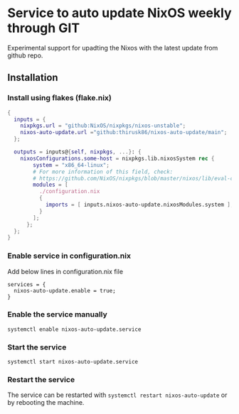 # Service to auto update NixOS weekly through GIT

Experimental support for upadting the Nixos with the latest update from github repo.

## Installation

### Install using flakes (flake.nix)

```nix
{
  inputs = {
    nixpkgs.url = "github:NixOS/nixpkgs/nixos-unstable";
    nixos-auto-update.url ="github:thirusk86/nixos-auto-update/main";
  };

  outputs = inputs@{self, nixpkgs, ...}: {
    nixosConfigurations.some-host = nixpkgs.lib.nixosSystem rec {
        system = "x86_64-linux";
        # For more information of this field, check:
        # https://github.com/NixOS/nixpkgs/blob/master/nixos/lib/eval-config.nix
        modules = [
          ./configuration.nix
          {
            imports = [ inputs.nixos-auto-update.nixosModules.system ];
          }
        ];
      };
  };
}
```
### Enable service in configuration.nix
Add below lines in configuration.nix file
```
services = {
  nixos-auto-update.enable = true;
}
```

### Enable the service manually
`systemctl enable nixos-auto-update.service`

### Start the service
`systemctl start nixos-auto-update.service`

### Restart the service
The service can be restarted with `systemctl restart nixos-auto-update` or by rebooting the machine.

